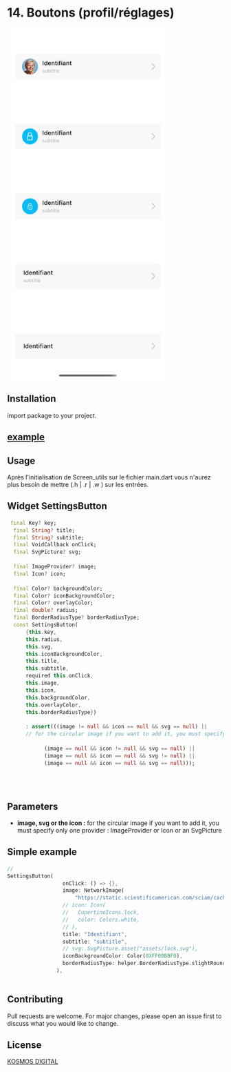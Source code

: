 # 14. Boutons (profil/réglages)

<img src="images/widget.png" width="375" height="815" />


## Installation

import package to your project.

## [example](example.md)

## Usage
Après l'initialisation de Screen_utils sur le fichier main.dart vous n'aurez plus besoin de mettre (.h | .r | .w ) sur les entrées.

## Widget SettingsButton

```dart
 final Key? key;
  final String? title;
  final String? subtitle;
  final VoidCallback onClick;
  final SvgPicture? svg;

  final ImageProvider? image;
  final Icon? icon;

  final Color? backgroundColor;
  final Color? iconBackgroundColor;
  final Color? overlayColor;
  final double? radius;
  final BorderRadiusType? borderRadiusType;
  const SettingsButton(
      {this.key,
      this.radius,
      this.svg,
      this.iconBackgroundColor,
      this.title,
      this.subtitle,
      required this.onClick,
      this.image,
      this.icon,
      this.backgroundColor,
      this.overlayColor,
      this.borderRadiusType})

      : assert(((image != null && icon == null && svg == null) ||
      // for the circular image if you want to add it, you must specify only one provider : ImageProvider or Icon or an SvgPicture
      
            (image == null && icon != null && svg == null) ||
            (image == null && icon == null && svg != null) ||
            (image == null && icon == null && svg == null)));
    

      
```
## Parameters
 
* **image, svg  or the icon :** 
  for the circular image if you want to add it, you must specify only one provider : ImageProvider or Icon or an SvgPicture

## Simple example
```dart
//
SettingsButton(
                  onClick: () => {},
                  image: NetworkImage(
                      "https://static.scientificamerican.com/sciam/cache/file/F16F988F-B16C-45D6-B6F6AD6734363BEA_source.jpg?w=590&h=800&D061FB02-A703-4A52-8D7BF1C9B520F544"),
                  // icon: Icon(
                  //   CupertinoIcons.lock,
                  //   color: Colors.white,
                  // ),
                  title: "Identifiant",
                  subtitle: "subtitle",
                  // svg: SvgPicture.asset("assets/lock.svg"),
                  iconBackgroundColor: Color(0XFF0BBBF0),
                  borderRadiusType: helper.BorderRadiusType.slightRounded,
                ),
            
```

## Contributing
Pull requests are welcome. For major changes, please open an issue first to discuss what you would like to change.

## License
[KOSMOS DIGITAL](https://www.kosmos-digital.com)